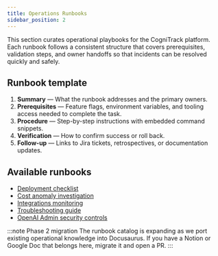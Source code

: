 ```yaml
---
title: Operations Runbooks
sidebar_position: 2
---
```


This section curates operational playbooks for the CogniTrack platform. Each runbook follows a consistent structure that covers prerequisites, validation steps, and owner handoffs so that incidents can be resolved quickly and safely.

## Runbook template

1. **Summary** — What the runbook addresses and the primary owners.
2. **Prerequisites** — Feature flags, environment variables, and tooling access needed to complete the task.
3. **Procedure** — Step-by-step instructions with embedded command snippets.
4. **Verification** — How to confirm success or roll back.
5. **Follow-up** — Links to Jira tickets, retrospectives, or documentation updates.

## Available runbooks

- [Deployment checklist](deployment-checklist.md)
- [Cost anomaly investigation](cost-anomaly-investigation.md)
- [Integrations monitoring](integrations-monitoring.md)
- [Troubleshooting guide](troubleshooting.md)
- [OpenAI Admin security controls](security/openai-admin-security-controls.md)

:::note Phase 2 migration
The runbook catalog is expanding as we port existing operational knowledge into Docusaurus. If you have a Notion or Google Doc that belongs here, migrate it and open a PR.
:::
